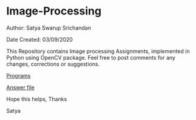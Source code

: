 # Image-Processing

Author: Satya Swarup Srichandan

Date Created: 03/09/2020

This Repository contains Image processing Assignments, implemented in Python using OpenCV package.
Feel free to post comments for any changes, corrections or suggestions.

 
[Programs](https://github.com/satyaswarup98/Image-Processing/tree/master/Programs)

[Answer file](https://satyaswarup98.github.io/Image-Processing/answer.html)



Hope this helps, 
Thanks

Satya
